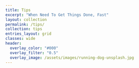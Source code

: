 ```yaml
---
title: Tips
excerpt: "When Need To Get Things Done, Fast"
layout: collection
permalink: /tips/
collection: tips
entries_layout: grid
classes: wide
header:
  overlay_color: "#000"
  overlay_filter: "0.5"
  overlay_image: /assets/images/running-dog-unsplash.jpg
---
```

